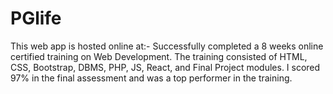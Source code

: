 # PGlife
This web app is hosted online at:- Successfully completed a 8 weeks online certified training on Web Development. The training consisted of HTML, CSS, Bootstrap, DBMS, PHP, JS, React, and Final Project modules. I scored 97% in the final assessment and was a top performer in the training.
